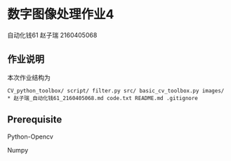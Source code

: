 # 数字图像处理作业4
自动化钱61 赵子瑞 2160405068
## 作业说明
本次作业结构为

``
CV_python_toolbox/
	script/
		filter.py
	src/
		basic_cv_toolbox.py
images/
	*
赵子瑞_自动化钱61_2160405068.md
code.txt
README.md
.gitignore
``
## Prerequisite

Python-Opencv

Numpy

